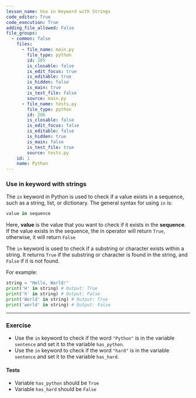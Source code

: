 ```yaml
---
lesson_name: Use in Keyword with Strings
code_editor: True
code_execution: True
adding_file_allowed: False
file_groups:
  - common: false
    files:
      - file_name: main.py
        file_type: python
        id: 205
        is_closable: false
        is_edit_focus: true
        is_editable: true
        is_hidden: false
        is_main: true
        is_test_file: false
        source: main.py
      - file_name: tests.py
        file_type: python
        id: 206
        is_closable: false
        is_edit_focus: false
        is_editable: false
        is_hidden: true
        is_main: false
        is_test_file: true
        source: tests.py
    id: 1
    name: Python
---
```


### Use in keyword with strings

The `in` keyword in Python is used to check if a value exists in a sequence, such as a string, list, or dictionary. The general syntax for using `in` is:

```python
value in sequence
```

Here, **value** is the value that you want to check if it exists in the **sequence**. If the value exists in the sequence, the in operator will return `True`, otherwise, it will return `False`

The `in` keyword is used to check if a substring or character exists within a string. It returns `True` if the substring or character is found in the string, and `False` if it is not found.

For example:

```python
string = "Hello, World!"
print('H' in string) # Output: True
print('h' in string) # Output: False
print('World' in string) # Output: True
print('world' in string) # Output: False
```

---

### Exercise

- Use the `in` keyword to check if the word `"Python"` is in the variable `sentence` and set it to the variable `has_python`.
- Use the `in` keyword to check if the word `"hard"` is in the variable `sentence` and set it to the variable `has_hard`.

#### Tests

<ul>
<li id="test-1">Variable <code>has_python</code> should be <code>True</code></li>
<li id="test-2">Variable <code>has_hard</code> should be <code>False</code></li>
</ul>
